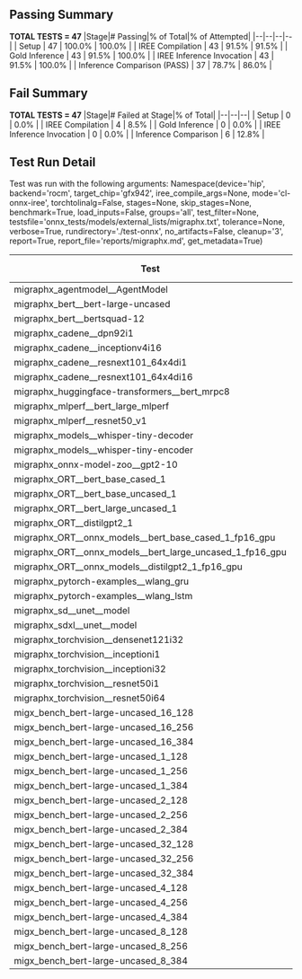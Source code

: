 ## Passing Summary

**TOTAL TESTS = 47**
|Stage|# Passing|% of Total|% of Attempted|
|--|--|--|--|
| Setup | 47 | 100.0% | 100.0% |
| IREE Compilation | 43 | 91.5% | 91.5% |
| Gold Inference | 43 | 91.5% | 100.0% |
| IREE Inference Invocation | 43 | 91.5% | 100.0% |
| Inference Comparison (PASS) | 37 | 78.7% | 86.0% |
## Fail Summary

**TOTAL TESTS = 47**
|Stage|# Failed at Stage|% of Total|
|--|--|--|
| Setup | 0 | 0.0% |
| IREE Compilation | 4 | 8.5% |
| Gold Inference | 0 | 0.0% |
| IREE Inference Invocation | 0 | 0.0% |
| Inference Comparison | 6 | 12.8% |
## Test Run Detail
Test was run with the following arguments:
Namespace(device='hip', backend='rocm', target_chip='gfx942', iree_compile_args=None, mode='cl-onnx-iree', torchtolinalg=False, stages=None, skip_stages=None, benchmark=True, load_inputs=False, groups='all', test_filter=None, testsfile='onnx_tests/models/external_lists/migraphx.txt', tolerance=None, verbose=True, rundirectory='./test-onnx', no_artifacts=False, cleanup='3', report=True, report_file='reports/migraphx.md', get_metadata=True)

| Test | Exit Status | Mean Benchmark Time (ms) | Notes |
|--|--|--|--|
| migraphx_agentmodel__AgentModel | Numerics | 1.663112716784604 | |
| migraphx_bert__bert-large-uncased | PASS | 19.23640747030207 | |
| migraphx_bert__bertsquad-12 | compilation | None | |
| migraphx_cadene__dpn92i1 | PASS | 5.0775736310364055 | |
| migraphx_cadene__inceptionv4i16 | PASS | 29.405079385873652 | |
| migraphx_cadene__resnext101_64x4di1 | PASS | 6.310810193152972 | |
| migraphx_cadene__resnext101_64x4di16 | PASS | 29.948539863754476 | |
| migraphx_huggingface-transformers__bert_mrpc8 | PASS | 7.590889385101772 | |
| migraphx_mlperf__bert_large_mlperf | Numerics | 26.839372834775787 | |
| migraphx_mlperf__resnet50_v1 | PASS | 4.714334581843853 | |
| migraphx_models__whisper-tiny-decoder | PASS | 43.68892169198565 | |
| migraphx_models__whisper-tiny-encoder | Numerics | 46.016645165056815 | |
| migraphx_onnx-model-zoo__gpt2-10 | compilation | None | |
| migraphx_ORT__bert_base_cased_1 | PASS | 107.96989262702739 | |
| migraphx_ORT__bert_base_uncased_1 | PASS | 107.33940271061978 | |
| migraphx_ORT__bert_large_uncased_1 | PASS | 455.30178702513996 | |
| migraphx_ORT__distilgpt2_1 | PASS | 62.2119841120568 | |
| migraphx_ORT__onnx_models__bert_base_cased_1_fp16_gpu | Numerics | 62.10077942391349 | |
| migraphx_ORT__onnx_models__bert_large_uncased_1_fp16_gpu | Numerics | 239.96819476855708 | |
| migraphx_ORT__onnx_models__distilgpt2_1_fp16_gpu | Numerics | 34.17955161560149 | |
| migraphx_pytorch-examples__wlang_gru | PASS | 15.96930639565697 | |
| migraphx_pytorch-examples__wlang_lstm | PASS | 8.893018694427923 | |
| migraphx_sd__unet__model | import_model | None | |
| migraphx_sdxl__unet__model | import_model | None | |
| migraphx_torchvision__densenet121i32 | PASS | 18.039865266038184 | |
| migraphx_torchvision__inceptioni1 | PASS | 5.106567592405669 | |
| migraphx_torchvision__inceptioni32 | PASS | 28.05585775524378 | |
| migraphx_torchvision__resnet50i1 | PASS | 3.5588269581334657 | |
| migraphx_torchvision__resnet50i64 | PASS | 20.809181268571525 | |
| migx_bench_bert-large-uncased_16_128 | PASS | 25.6946674004818 | |
| migx_bench_bert-large-uncased_16_256 | PASS | 37.69802983458104 | |
| migx_bench_bert-large-uncased_16_384 | PASS | 57.91945592176893 | |
| migx_bench_bert-large-uncased_1_128 | PASS | 12.20522042639532 | |
| migx_bench_bert-large-uncased_1_256 | PASS | 12.75438849503795 | |
| migx_bench_bert-large-uncased_1_384 | PASS | 19.17633545052193 | |
| migx_bench_bert-large-uncased_2_128 | PASS | 12.430985386712116 | |
| migx_bench_bert-large-uncased_2_256 | PASS | 19.098748790350292 | |
| migx_bench_bert-large-uncased_2_384 | PASS | 19.53765023305702 | |
| migx_bench_bert-large-uncased_32_128 | PASS | 36.08182837100078 | |
| migx_bench_bert-large-uncased_32_256 | PASS | 71.81928878805289 | |
| migx_bench_bert-large-uncased_32_384 | PASS | 111.71784182079136 | |
| migx_bench_bert-large-uncased_4_128 | PASS | 19.232250223573935 | |
| migx_bench_bert-large-uncased_4_256 | PASS | 20.022561911138748 | |
| migx_bench_bert-large-uncased_4_384 | PASS | 23.299366838505694 | |
| migx_bench_bert-large-uncased_8_128 | PASS | 20.070246901984017 | |
| migx_bench_bert-large-uncased_8_256 | PASS | 26.043031774288796 | |
| migx_bench_bert-large-uncased_8_384 | PASS | 33.0399566954593 | |
